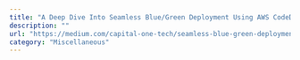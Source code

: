 ```yaml
---
title: "A Deep Dive Into Seamless Blue/Green Deployment Using AWS CodeDeploy"
description: ""
url: "https://medium.com/capital-one-tech/seamless-blue-green-deployment-using-aws-codedeploy-4c36c0bbeef4"
category: "Miscellaneous"
---
```

